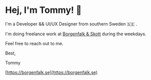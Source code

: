 # Hej, I'm Tommy! 👋

I'm a Developer && UI/UX Designer from southern Sweden 🇸🇪 . 

I'm doing freelance work at [Borgenfalk & Skott](https://github.com/Borgenfalk-Skott) during the weekdays. 

Feel free to reach out to me.


Best,

Tommy

[https://borgenfalk.se](https://borgenfalk.se)
